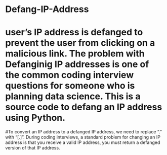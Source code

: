 # Defang-IP-Address
# user’s IP address is defanged to prevent the user from clicking on a malicious link. The problem with Defanginig IP addresses is one of the common coding interview questions for someone who is planning data science. This is a source code to defang an IP address using Python.
#To convert an IP address to a defanged IP address, we need to replace “.” with “[.]”. During coding interviews, a standard problem for changing an IP address is that you receive a valid IP address, you must return a defanged version of that IP address.
